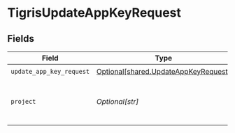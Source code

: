 # TigrisUpdateAppKeyRequest


## Fields

| Field                                                                                  | Type                                                                                   | Required                                                                               | Description                                                                            |
| -------------------------------------------------------------------------------------- | -------------------------------------------------------------------------------------- | -------------------------------------------------------------------------------------- | -------------------------------------------------------------------------------------- |
| `update_app_key_request`                                                               | [Optional[shared.UpdateAppKeyRequest]](undefined/models/shared/updateappkeyrequest.md) | :heavy_check_mark:                                                                     | N/A                                                                                    |
| `project`                                                                              | *Optional[str]*                                                                        | :heavy_check_mark:                                                                     | project name -  this is not allowed to update                                          |